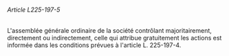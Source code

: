 ###### Article L225-197-5

L'assemblée générale ordinaire de la société contrôlant majoritairement, directement ou indirectement, celle qui attribue gratuitement les actions est informée dans les conditions prévues à l'article L. 225-197-4.

